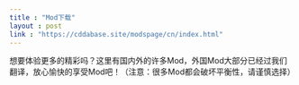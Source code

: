 ```yaml
---
title : "Mod下载"
layout : post
link : "https://cddabase.site/modspage/cn/index.html"
---
```

想要体验更多的精彩吗？这里有国内外的许多Mod，外国Mod大部分已经过我们翻译，放心愉快的享受Mod吧！（注意：很多Mod都会破坏平衡性，请谨慎选择）